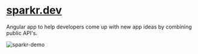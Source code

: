# <a href="https://sparkr.dev">sparkr.dev</a>
Angular app to help developers come up with new app ideas by combining public API's.

![sparkr-demo](https://user-images.githubusercontent.com/6633831/169612171-4f2dbf8b-fe1b-493e-bea5-8f1651d5c0b9.gif)
